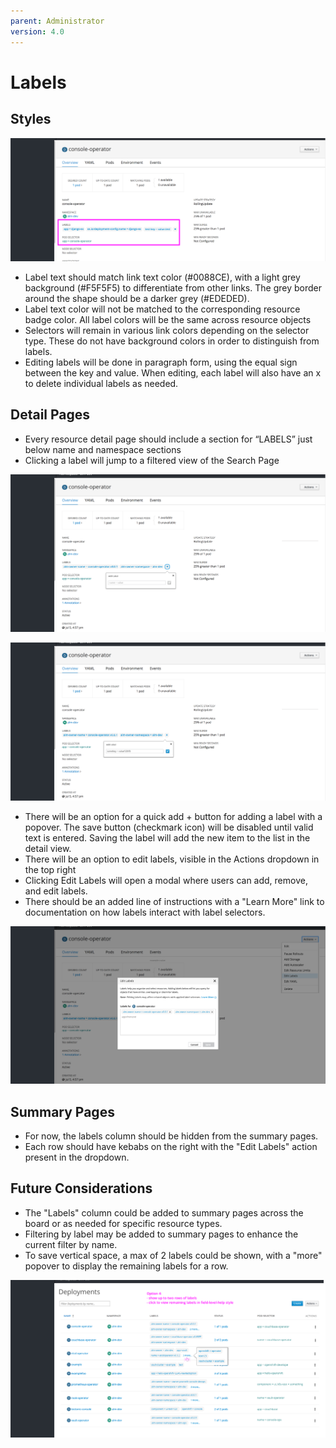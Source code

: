 ```yaml
---
parent: Administrator
version: 4.0
---
```


# Labels

## Styles
![pic 0](img/styles.png)

- Label text should match link text color (#0088CE), with a light grey background (#F5F5F5) to differentiate from other links. The grey border around the shape should be a darker grey (#EDEDED).
- Label text color will not be matched to the corresponding resource badge color. All label colors will be the same across resource objects
- Selectors will remain in various link colors depending on the selector type. These do not have background colors in order to distinguish from labels.
- Editing labels will be done in paragraph form, using the equal sign between the key and value. When editing, each label will also have an x to delete individual labels as needed.

## Detail Pages
- Every resource detail page should include a section for “LABELS” just below name and namespace sections
- Clicking a label will jump to a filtered view of the Search Page

![pic 1](img/Details-1.png)

![pic 2](img/Details-2.png)

- There will be an option for a quick add + button for adding a label with a popover. The save button (checkmark icon) will be disabled until valid text is entered. Saving the label will add the new item to the list in the detail view.
- There will be an option to edit labels, visible in the Actions dropdown in the top right
- Clicking Edit Labels will open a modal where users can add, remove, and edit labels.
- There should be an added line of instructions with a "Learn More" link to documentation on how labels interact with label selectors.

![pic 3](img/Details-3.png)

## Summary Pages
- For now, the labels column should be hidden from the summary pages.
- Each row should have kebabs on the right with the "Edit Labels" action present in the dropdown.


## Future Considerations
- The "Labels" column could be added to summary pages across the board or as needed for specific resource types.
- Filtering by label may be added to summary pages to enhance the current filter by name.
- To save vertical space, a max of 2 labels could be shown, with a "more" popover to display the remaining labels for a row.

![pic 5](img/expand-4.png)
